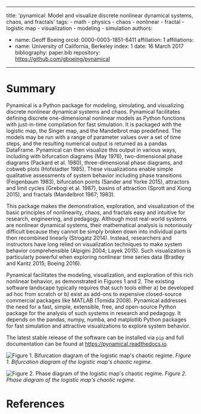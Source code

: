   ---
  title: 'pynamical: Model and visualize discrete nonlinear dynamical systems, chaos, and fractals'
  tags:
    - math
    - physics
    - chaos
    - nonlinear
    - fractal
    - logistic map
    - visualization
    - modeling
    - simulation
  authors:
   - name: Geoff Boeing
     orcid: 0000-0003-1851-6411
     affiliation: 1
  affiliations:
   - name: University of California, Berkeley
     index: 1
  date: 16 March 2017
  bibliography: paper.bib
  repository: https://github.com/gboeing/pynamical
  ---

  # Summary

  Pynamical is a Python package for modeling, simulating, and visualizing discrete nonlinear dynamical systems and chaos. Pynamical facilitates defining discrete one-dimensional nonlinear models as Python functions with just-in-time compilation for fast simulation. It is packaged with the logistic map, the Singer map, and the Mandelbrot map predefined. The models may be run with a range of parameter values over a set of time steps, and the resulting numerical output is returned as a pandas DataFrame. Pynamical can then visualize this output in various ways, including with bifurcation diagrams (May 1976), two-dimensional phase diagrams (Packard et al. 1980), three-dimensional phase diagrams, and cobweb plots (Hofstadter 1985). These visualizations enable simple qualitative assessments of system behavior including phase transitions (Feigenbaum 1983), bifurcation points (Sander and Yorke 2015), attractors and limit cycles (Grebogi et al. 1987), basins of attraction (Sprott and Xiong 2015), and fractals (Mandelbrot 1967; 1983).

  This package makes the demonstration, exploration, and visualization of the basic principles of nonlinearity, chaos, and fractals easy and intuitive for research, engineering, and pedagogy. Although most real-world systems are nonlinear dynamical systems, their mathematical analysis is notoriously difficult because they cannot be simply broken down into individual parts then recombined linearly (Strogatz 2014). Instead, researchers and instructors have long relied on visualization techniques to make system behavior comprehensible (Alpigini 2004; Layek 2015). Such visualization is particularly powerful when exploring nonlinear time series data (Bradley and Kantz 2015; Boeing 2016).

  Pynamical facilitates the modeling, visualization, and exploration of this rich nonlinear behavior, as demonstrated in Figures 1 and 2. The existing software landscape typically requires that such tools either a) be developed ad hoc from scratch or b) exist as add-ons to expensive closed-source commercial packages like MATLAB (Tomida 2008). Pynamical addresses the need for a fast, simple, extensible, free, and open-source Python package for the analysis of such systems in research and pedagogy. It depends on the pandas, numpy, numba, and matplotlib Python packages for fast simulation and attractive visualizations to explore system behavior.
  
  The latest stable release of the software can be installed via `pip` and full documentation can be found at https://pynamical.readthedocs.io.
  
  ![Figure 1. Bifurcation diagram of the logistic map's chaotic regime.](figure_01.png)
  *Figure 1. Bifurcation diagram of the logistic map's chaotic regime.*
  
  ![Figure 2. Phase diagram of the logistic map's chaotic regime.](figure_02.png)
  *Figure 2. Phase diagram of the logistic map's chaotic regime.*
  
  # References
  